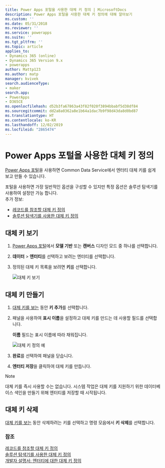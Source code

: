 ```yaml
---
title: Power Apps 포털을 사용한 대체 키 정의 | MicrosoftDocs
description: Power Apps 포털을 사용한 대체 키 정의에 대해 알아보기
ms.custom: ''
ms.date: 05/31/2018
ms.reviewer: ''
ms.service: powerapps
ms.suite: ''
ms.tgt_pltfrm: ''
ms.topic: article
applies_to:
- Dynamics 365 (online)
- Dynamics 365 Version 9.x
- powerapps
author: Mattp123
ms.author: matp
manager: kvivek
search.audienceType:
- maker
search.app:
- PowerApps
- D365CE
ms.openlocfilehash: d52b3fa67863a43f82f020f3894bbabf5d38df84
ms.sourcegitcommit: dd2a8a0362a8e1b64a1dac7b9f98d43da8d0bd87
ms.translationtype: HT
ms.contentlocale: ko-KR
ms.lasthandoff: 12/02/2019
ms.locfileid: "2865474"
---
```

# <a name="define-alternate-keys-using-power-apps-portal"></a>Power Apps 포털을 사용한 대체 키 정의

[Power Apps 포털](https://make.powerapps.com/?utm_source=padocs&utm_medium=linkinadoc&utm_campaign=referralsfromdoc)을 사용하면 Common Data Service에서 엔터티 대체 키를 쉽게 보고 만들 수 있습니다.

포털을 사용하면 가장 일반적인 옵션을 구성할 수 있지만 특정 옵션은 솔루션 탐색기를 사용하여 설정만 가능 합니다. <br />추가 정보: 
- [레코드를 참조할 대체 키 정의](define-alternate-keys-reference-records.md)
- [솔루션 탐색기를 사용한 대체 키 정의](define-alternate-keys-solution-explorer.md)

## <a name="view-alternate-keys"></a>대체 키 보기

1. [Power Apps 포털](https://make.powerapps.com/?utm_source=padocs&utm_medium=linkinadoc&utm_campaign=referralsfromdoc)에서 **모델 기반** 또는 **캔버스** 디자인 모드 중 하나를 선택합니다.
2. **데이터** > **엔터티**를 선택하고 보려는 엔터티를 선택합니다.
3. 정의된 대체 키 목록을 보려면 **키**를 선택합니다.

    ![대체 키 보기](media/view-alternate-keys-portal.png)

## <a name="create-an-alternate-key"></a>대체 키 만들기

1. [대체 키를 보는](#view-alternate-keys) 동안 **키 추가**를 선택합니다.
2. 패널을 사용하여 **표시 이름**을 설정하고 대체 키를 만드는 데 사용할 필드를 선택합니다.

    **이름** 필드는 표시 이름에 따라 채워집니다.

    ![대체 키 정의 예](media/alternate-key-account-number-sic-code.png)

1. **완료**를 선택하여 패널을 닫습니다.
2. **엔터티 저장**을 클릭하여 대체 키를 만듭니다.

> [!NOTE]
> 대체 키를 즉시 사용할 수는 없습니다. 시스템 작업은 대체 키를 지원하기 위한 데이터베이스 색인을 만들기 위해 엔터티를 저장할 때 시작됩니다.

## <a name="delete-an-alternate-key"></a>대체 키 삭제

[대체 키를 보는](#view-alternate-keys) 동안 삭제하려는 키를 선택하고 명령 모음에서 **키 삭제**를 선택합니다.

### <a name="see-also"></a>참조

[레코드를 참조할 대체 키 정의](define-alternate-keys-reference-records.md)<br />
[솔루션 탐색기를 사용한 대체 키 정의](define-alternate-keys-solution-explorer.md)<br />
[개발자 설명서: 엔터티에 대한 대체 키 정의](/dynamics365/customer-engagement/developer/define-alternate-keys-entity)
